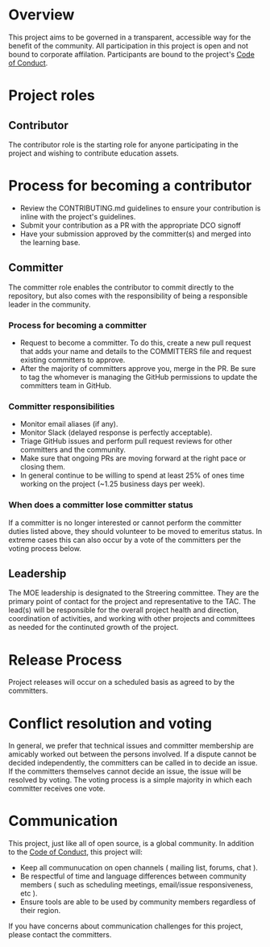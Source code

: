 
# Overview

This project aims to be governed in a transparent, accessible way for the benefit of the community. All participation in this project is open and not bound to corporate affilation. Participants are bound to the project's [Code of Conduct](code_of_conduct.md).

# Project roles

## Contributor

The contributor role is the starting role for anyone participating in the project and wishing to contribute education assets.

# Process for becoming a contributor

* Review the CONTRIBUTING.md guidelines to ensure your contribution is inline with the project's guidelines.
* Submit your contribution as a PR with the appropriate DCO signoff
* Have your submission approved by the committer(s) and merged into the learning base.

## Committer

The committer role enables the contributor to commit directly to the repository, but also comes with the responsibility of being a responsible leader in the community.

### Process for becoming a committer

* Request to become a committer. To do this, create a new pull request that adds your name and details to the COMMITTERS file and request existing committers to approve.
* After the majority of committers approve you, merge in the PR. Be sure to tag the whomever is managing the GitHub permissions to update the committers team in GitHub.

### Committer responsibilities

* Monitor email aliases (if any).
* Monitor Slack (delayed response is perfectly acceptable).
* Triage GitHub issues and perform pull request reviews for other committers and the community.
* Make sure that ongoing PRs are moving forward at the right pace or closing them.
* In general continue to be willing to spend at least 25% of ones time working on the project (~1.25 business days per week).

### When does a committer lose committer status

If a committer is no longer interested or cannot perform the committer duties listed above, they
should volunteer to be moved to emeritus status. In extreme cases this can also occur by a vote of the committers per the voting process below.

## Leadership

The MOE leadership is designated to the Streering committee. They are the primary point of contact for the project and representative to the TAC. The lead(s) will be responsible for the overall project health and direction, coordination of activities, and working with other projects and committees as needed for the continuted growth of the project.

# Release Process

Project releases will occur on a scheduled basis as agreed to by the committers.

# Conflict resolution and voting

In general, we prefer that technical issues and committer membership are amicably worked out
between the persons involved. If a dispute cannot be decided independently, the committers can be called in to decide an issue. If the committers themselves cannot decide an issue, the issue will be resolved by voting. The voting process is a simple majority in which each committer receives one vote.

# Communication

This project, just like all of open source, is a global community. In addition to the [Code of Conduct](code_of_conduct.md), this project will:

* Keep all communucation on open channels ( mailing list, forums, chat ).
* Be respectful of time and language differences between community members ( such as scheduling meetings, email/issue responsiveness, etc ).
* Ensure tools are able to be used by community members regardless of their region.

If you have concerns about communication challenges for this project, please contact the committers.